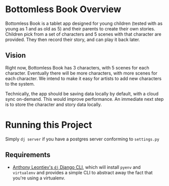 # Bottomless Book Overview

Bottomless Book is a tablet app designed for young children (tested with as young as 1 and as old as 5) and their parents to create their own stories. Children pick from a set of characters and 5 scenes with that character are provided. They then record their story, and can play it back later.

## Vision

Right now, Bottomless Book has 3 characters, with 5 scenes for each character. Eventually there will be more characters, with more scenes for each character. We intend to make it easy for artists to add new characters to the system.

Technically, the app should be saving data locally by default, with a cloud sync on-demand. This would improve performance. An immediate next step is to store the character and story data locally.

# Running this Project

Simply `dj server` if you have a postgres server conforming to `settings.py`

## Requirements

* [Anthony Leontiev's `dj` Django CLI](https://github.com/aleontiev/dj), which will install `pyenv` and `virtualenv` and provides a simple CLI to abstract away the fact that you're using a virtualenv.
